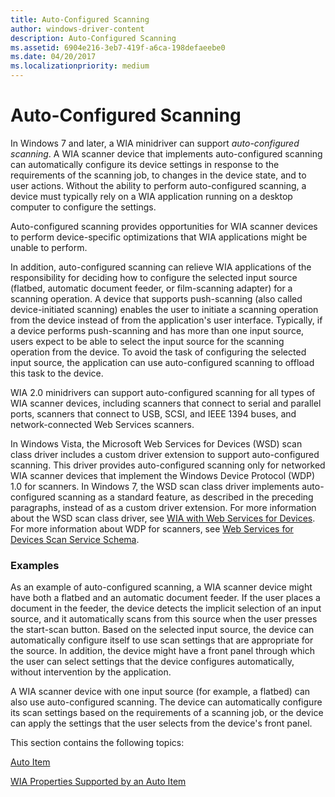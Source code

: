 ```yaml
---
title: Auto-Configured Scanning
author: windows-driver-content
description: Auto-Configured Scanning
ms.assetid: 6904e216-3eb7-419f-a6ca-198defaeebe0
ms.date: 04/20/2017
ms.localizationpriority: medium
---
```


# Auto-Configured Scanning


In Windows 7 and later, a WIA minidriver can support *auto-configured scanning*. A WIA scanner device that implements auto-configured scanning can automatically configure its device settings in response to the requirements of the scanning job, to changes in the device state, and to user actions. Without the ability to perform auto-configured scanning, a device must typically rely on a WIA application running on a desktop computer to configure the settings.

Auto-configured scanning provides opportunities for WIA scanner devices to perform device-specific optimizations that WIA applications might be unable to perform.

In addition, auto-configured scanning can relieve WIA applications of the responsibility for deciding how to configure the selected input source (flatbed, automatic document feeder, or film-scanning adapter) for a scanning operation. A device that supports push-scanning (also called device-initiated scanning) enables the user to initiate a scanning operation from the device instead of from the application's user interface. Typically, if a device performs push-scanning and has more than one input source, users expect to be able to select the input source for the scanning operation from the device. To avoid the task of configuring the selected input source, the application can use auto-configured scanning to offload this task to the device.

WIA 2.0 minidrivers can support auto-configured scanning for all types of WIA scanner devices, including scanners that connect to serial and parallel ports, scanners that connect to USB, SCSI, and IEEE 1394 buses, and network-connected Web Services scanners.

In Windows Vista, the Microsoft Web Services for Devices (WSD) scan class driver includes a custom driver extension to support auto-configured scanning. This driver provides auto-configured scanning only for networked WIA scanner devices that implement the Windows Device Protocol (WDP) 1.0 for scanners. In Windows 7, the WSD scan class driver implements auto-configured scanning as a standard feature, as described in the preceding paragraphs, instead of as a custom driver extension. For more information about the WSD scan class driver, see [WIA with Web Services for Devices](wia-with-web-services-for-devices.md). For more information about WDP for scanners, see [Web Services for Devices Scan Service Schema](https://msdn.microsoft.com/library/windows/hardware/ff547963).

### Examples

As an example of auto-configured scanning, a WIA scanner device might have both a flatbed and an automatic document feeder. If the user places a document in the feeder, the device detects the implicit selection of an input source, and it automatically scans from this source when the user presses the start-scan button. Based on the selected input source, the device can automatically configure itself to use scan settings that are appropriate for the source. In addition, the device might have a front panel through which the user can select settings that the device configures automatically, without intervention by the application.

A WIA scanner device with one input source (for example, a flatbed) can also use auto-configured scanning. The device can automatically configure its scan settings based on the requirements of a scanning job, or the device can apply the settings that the user selects from the device's front panel.

This section contains the following topics:

[Auto Item](auto-item.md)

[WIA Properties Supported by an Auto Item](wia-properties-supported-by-an-auto-item.md)

 

 




